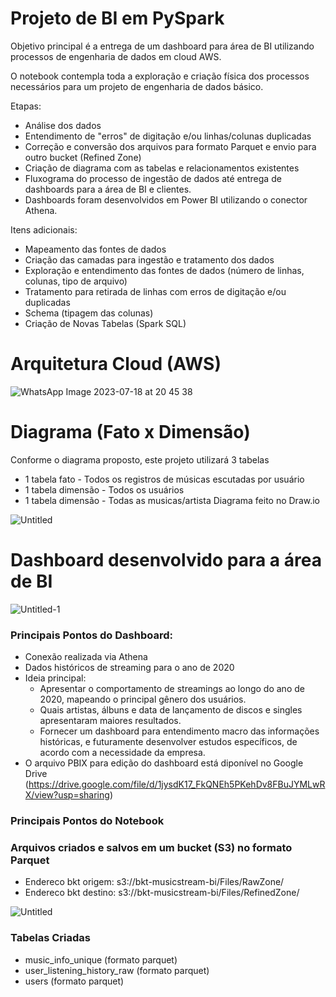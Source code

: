 # Projeto de BI em PySpark 

Objetivo principal é a entrega de um dashboard para área de BI utilizando processos de engenharia de dados em cloud AWS.

O notebook contempla toda a exploração e criação física dos processos necessários para um projeto de engenharia de dados básico.

Etapas:
- Análise dos dados
- Entendimento de "erros" de digitação e/ou linhas/colunas duplicadas
- Correção e conversão dos arquivos para formato Parquet e envio para outro bucket (Refined Zone)
- Criação de diagrama com as tabelas e relacionamentos existentes
- Fluxograma do processo de ingestão de dados até entrega de dashboards para a área de BI e clientes.
- Dashboards foram desenvolvidos em Power BI utilizando o conector Athena.

Itens adicionais:
- Mapeamento das fontes de dados
- Criação das camadas para ingestão e tratamento dos dados
- Exploração e entendimento das fontes de dados (número de linhas, colunas, tipo de arquivo)
- Tratamento para retirada de linhas com erros de digitação e/ou duplicadas
- Schema (tipagem das colunas)
- Criação de Novas Tabelas (Spark SQL)

# Arquitetura Cloud (AWS)
![WhatsApp Image 2023-07-18 at 20 45 38](https://github.com/Igorps023/Music_Stream/assets/98396618/09293bd1-b35b-40e4-9857-46176fa57f68)


# Diagrama (Fato x Dimensão)
Conforme o diagrama proposto, este projeto utilizará 3 tabelas
*   1 tabela fato - Todos os registros de músicas escutadas por usuário
*   1 tabela dimensão - Todos os usuários
*   1 tabela dimensão - Todas as musicas/artista
Diagrama feito no Draw.io

![Untitled](https://github.com/Igorps023/Music_Stream/assets/98396618/6d13aed3-918f-430c-9c42-b1500faf1eaf)

# Dashboard desenvolvido para a área de BI
![Untitled-1](https://github.com/Igorps023/Music_Stream/assets/98396618/b733be8d-237a-4718-ba6e-69e24dcceafe)
### Principais Pontos do Dashboard:
- Conexão realizada via Athena
- Dados históricos de streaming para o ano de 2020
- Ideia principal:
    - Apresentar o comportamento de streamings ao longo do ano de 2020, mapeando o principal gênero dos usuários.
    - Quais artistas, álbuns e data de lançamento de discos e singles apresentaram maiores resultados.
    - Fornecer um dashboard para entendimento macro das informações históricas, e futuramente desenvolver estudos específicos, de acordo com a necessidade da empresa.    
- O arquivo PBIX para edição do dashboard está diponível no Google Drive (https://drive.google.com/file/d/1jysdK17_FkQNEh5PKehDv8FBuJYMLwRX/view?usp=sharing)


### Principais Pontos do Notebook
### Arquivos criados e salvos em um bucket (S3) no formato Parquet 
- Endereco bkt origem: s3://bkt-musicstream-bi/Files/RawZone/
- Endereco bkt destino: s3://bkt-musicstream-bi/Files/RefinedZone/

![Untitled](https://github.com/Igorps023/Music_Stream/assets/98396618/b4dab70b-f9ae-4a0e-a336-36f49da7db1e)


### Tabelas Criadas
- music_info_unique (formato parquet)
- user_listening_history_raw (formato parquet)
- users (formato parquet)
